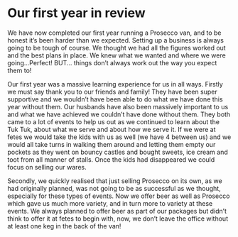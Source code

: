 # Our first year in review

We have now completed our first year running a Prosecco van, and to be honest it’s been harder than we expected. Setting up a business is always going to be tough of course. We thought we had all the figures worked out and the best plans in place. We knew what we wanted and where we were going...Perfect! BUT... things don’t always work out the way you expect them to!

Our first year was a massive learning experience for us in all ways. Firstly we must say thank you to our friends and family! They have been super supportive and we wouldn’t have been able to do what we have done this year without them. Our husbands have also been massively important to us and what we have achieved we couldn’t have done without them. They both came to a lot of events to help us out as we continued to learn about the Tuk Tuk, about what we serve and about how we serve it. If we were at fetes we would take the kids with us as well (we have 4 between us) and we would all take turns in walking them around and letting them empty our pockets as they went on bouncy castles and bought sweets, ice cream and toot from all manner of stalls. Once the kids had disappeared we could focus on selling our wares.

Secondly, we quickly realised that just selling Prosecco on its own, as we had originally planned, was not going to be as successful as we thought, especially for these types of events. Now we offer beer as well as Prosecco which gave us much more variety, and in turn more to variety at these events. We always planned to offer beer as part of our packages but didn’t think to offer it at fetes to begin with, now, we don’t leave the office without at least one keg in the back of the van!
